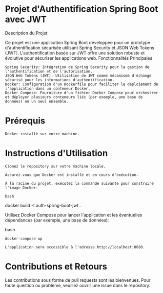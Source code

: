# Projet d'Authentification Spring Boot avec JWT
Description du Projet

Ce projet est une application Spring Boot développée pour un prototype d'authentification sécurisée utilisant Spring Security et JSON Web Tokens (JWT). L'authentification basée sur JWT offre une solution robuste et évolutive pour sécuriser les applications web.
Fonctionnalités Principales

    Spring Security: Intégration de Spring Security pour la gestion de l'authentification et de l'autorisation.
    JSON Web Tokens (JWT): Utilisation de JWT comme mécanisme d'échange sécurisé pour les informations d'authentification.
    Docker: Configuration d'un Dockerfile pour faciliter le déploiement de l'application dans un conteneur Docker.
    Docker Compose: Fourniture d'un fichier Docker Compose pour orchestrer et déployer plusieurs conteneurs liés (par exemple, une base de données) en un seul ensemble.



# Prérequis

    Docker installé sur votre machine.

# Instructions d'Utilisation

    Clonez le repository sur votre machine locale.

    Assurez-vous que Docker est installé et en cours d'exécution.

    À la racine du projet, exécutez la commande suivante pour construire l'image Docker:

    bash

docker build -t auth-spring-boot-jwt .

Utilisez Docker Compose pour lancer l'application et les éventuelles dépendances (par exemple, une base de données):

bash

    docker-compose up

    L'application sera accessible à l'adresse http://localhost:8080.

# Contributions et Retours

Les contributions sous forme de pull requests sont les bienvenues. Pour toute question ou problème, veuillez ouvrir une issue dans le repository.
